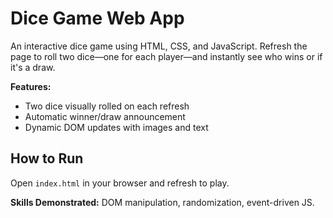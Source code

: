 # Dice Game Web App

An interactive dice game using HTML, CSS, and JavaScript. Refresh the page to roll two dice—one for each player—and instantly see who wins or if it's a draw.

**Features:**
- Two dice visually rolled on each refresh
- Automatic winner/draw announcement
- Dynamic DOM updates with images and text

## How to Run
Open `index.html` in your browser and refresh to play.

**Skills Demonstrated:** DOM manipulation, randomization, event-driven JS.
